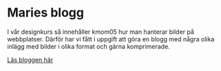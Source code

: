 Maries blogg
===========================

I vår designkurs så innehåller kmom05 hur man hanterar bilder på webbplatser. Därför har vi fått i uppgift att göra en blogg med några olika inlägg med bilder i olika format och gärna komprimerade.

[Läs bloggen här](blogg)
